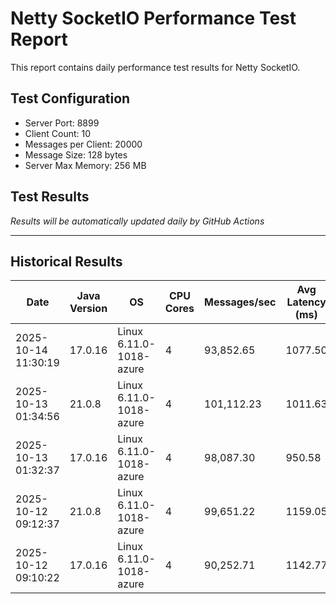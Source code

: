 # Netty SocketIO Performance Test Report

This report contains daily performance test results for Netty SocketIO.

## Test Configuration
- Server Port: 8899
- Client Count: 10
- Messages per Client: 20000
- Message Size: 128 bytes
- Server Max Memory: 256 MB

## Test Results

*Results will be automatically updated daily by GitHub Actions*

---

## Historical Results

| Date | Java Version | OS | CPU Cores | Messages/sec | Avg Latency (ms) | P99 Latency (ms) | Error Rate (%) | Max Heap (MB) | JVM Args | Git Branch | Version | Test Duration (ms) |
|------|-------------|----|-----------|--------------|------------------|------------------|----------------|---------------|-----------|------------|---------|-------------------|
| 2025-10-14 11:30:19 | 17.0.16 | Linux 6.11.0-1018-azure | 4 | 93,852.65 | 1077.50 | 1583 | 0.0000 | 256 | -Xms256m -Xmx256m -XX:+UseZGC -XX:+AlwaysPreTouch | master | 2.0.14-SNAPSHOT | 2131 |
| 2025-10-13 01:34:56 | 21.0.8 | Linux 6.11.0-1018-azure | 4 | 101,112.23 | 1011.63 | 1463 | 0.0000 | 256 | -Xms256m -Xmx256m -XX:+UseZGC -XX:+AlwaysPreTouch | master | 2.0.14-SNAPSHOT | 1978 |
| 2025-10-13 01:32:37 | 17.0.16 | Linux 6.11.0-1018-azure | 4 | 98,087.30 | 950.58 | 1367 | 0.0000 | 256 | -Xms256m -Xmx256m -XX:+UseZGC -XX:+AlwaysPreTouch | master | 2.0.14-SNAPSHOT | 2039 |
| 2025-10-12 09:12:37 | 21.0.8 | Linux 6.11.0-1018-azure | 4 | 99,651.22 | 1159.05 | 1663 | 0.0000 | 256 | -Xms256m -Xmx256m -XX:+UseZGC -XX:+AlwaysPreTouch | master | 2.0.14-SNAPSHOT | 2007 |
| 2025-10-12 09:10:22 | 17.0.16 | Linux 6.11.0-1018-azure | 4 | 90,252.71 | 1142.77 | 1615 | 0.0000 | 256 | -Xms256m -Xmx256m -XX:+UseZGC -XX:+AlwaysPreTouch | master | 2.0.14-SNAPSHOT | 2216 |
